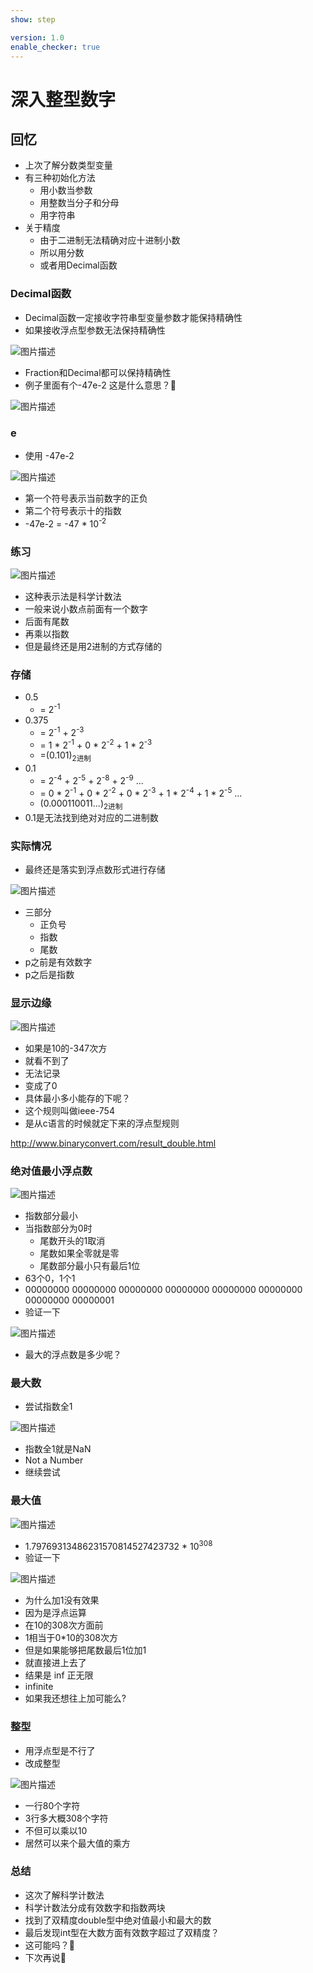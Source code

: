 ```yaml
---
show: step

version: 1.0
enable_checker: true
---
```


# 深入整型数字
## 回忆

- 上次了解分数类型变量
- 有三种初始化方法
	- 用小数当参数
	- 用整数当分子和分母
	- 用字符串
- 关于精度
	- 由于二进制无法精确对应十进制小数
	- 所以用分数
	- 或者用Decimal函数

### Decimal函数

- Decimal函数一定接收字符串型变量参数才能保持精确性
- 如果接收浮点型参数无法保持精确性

![图片描述](https://doc.shiyanlou.com/courses/uid1190679-20210905-1630829490200)

- Fraction和Decimal都可以保持精确性
- 例子里面有个-47e-2 这是什么意思？🤪

![图片描述](https://doc.shiyanlou.com/courses/uid1190679-20210905-1630829665648)

### e

- 使用 -47e-2

![图片描述](https://doc.shiyanlou.com/courses/uid1190679-20210821-1629505705330)

- 第一个符号表示当前数字的正负
- 第二个符号表示十的指数
- -47e-2 = -47 * 10<sup>-2</sup>

### 练习

![图片描述](https://doc.shiyanlou.com/courses/uid1190679-20210821-1629506176527)

- 这种表示法是科学计数法
- 一般来说小数点前面有一个数字
- 后面有尾数
- 再乘以指数
- 但是最终还是用2进制的方式存储的

### 存储

- 0.5
	- = 2<sup>-1</sup>
- 0.375 
	- = 2<sup>-1</sup> + 2<sup>-3</sup>
	- = 1 * 2<sup>-1</sup> + 0 * 2<sup>-2</sup>  + 1 * 2<sup>-3</sup>
	- =(0.101)<sub>2进制</sub>
- 0.1 
	- = 2<sup>-4</sup> + 2<sup>-5</sup> + 2<sup>-8</sup> + 2<sup>-9</sup> ...
	- = 0 * 2<sup>-1</sup> + 0 * 2<sup>-2</sup>  + 0 * 2<sup>-3</sup> + 1 * 2<sup>-4</sup> + 1 * 2<sup>-5</sup> ...
	- (0.000110011...)<sub>2进制</sub>
- 0.1是无法找到绝对对应的二进制数

### 实际情况
- 最终还是落实到浮点数形式进行存储

![图片描述](https://doc.shiyanlou.com/courses/uid1190679-20210821-1629506297983)

- 三部分
	- 正负号
	- 指数
	- 尾数
- p之前是有效数字
- p之后是指数

### 显示边缘

![图片描述](https://doc.shiyanlou.com/courses/uid1190679-20210821-1629506397246)

- 如果是10的-347次方
- 就看不到了
- 无法记录 
- 变成了0
- 具体最小多小能存的下呢？
- 这个规则叫做ieee-754
- 是从c语言的时候就定下来的浮点型规则

http://www.binaryconvert.com/result_double.html

### 绝对值最小浮点数

![图片描述](https://doc.shiyanlou.com/courses/uid1190679-20210821-1629506657270)

- 指数部分最小
- 当指数部分为0时
	- 尾数开头的1取消
	- 尾数如果全零就是零
	- 尾数部分最小只有最后1位
- 63个0，1个1
- 00000000 00000000 00000000 00000000 00000000 00000000 00000000 00000001
- 验证一下

![图片描述](https://doc.shiyanlou.com/courses/uid1190679-20210821-1629507079178)

- 最大的浮点数是多少呢？

### 最大数
- 尝试指数全1

![图片描述](https://doc.shiyanlou.com/courses/uid1190679-20210821-1629506991064)

- 指数全1就是NaN
- Not a Number
- 继续尝试

### 最大值

![图片描述](https://doc.shiyanlou.com/courses/uid1190679-20210821-1629507034718)

- 1.79769313486231570814527423732 * 10<sup>308</sup>
- 验证一下

![图片描述](https://doc.shiyanlou.com/courses/uid1190679-20210821-1629507409225)

- 为什么加1没有效果
- 因为是浮点运算
- 在10的308次方面前 
- 1相当于0*10的308次方
- 但是如果能够把尾数最后1位加1
- 就直接进上去了
- 结果是 inf 正无限
- infinite
- 如果我还想往上加可能么?

### 整型

- 用浮点型是不行了
- 改成整型

![图片描述](https://doc.shiyanlou.com/courses/uid1190679-20210821-1629507965781)

- 一行80个字符
- 3行多大概308个字符
- 不但可以乘以10
- 居然可以来个最大值的乘方

### 总结 

- 这次了解科学计数法
- 科学计数法分成有效数字和指数两块
- 找到了双精度double型中绝对值最小和最大的数
- 最后发现int型在大数方面有效数字超过了双精度？
- 这可能吗？🤪
- 下次再说👋